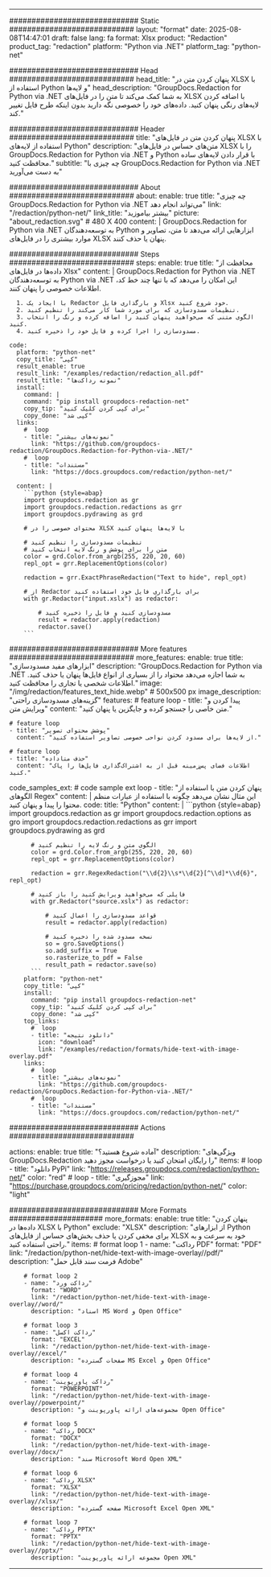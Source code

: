 
---
############################# Static ############################
layout: "format"
date:  2025-08-08T14:47:01
draft: false
lang: fa
format: Xlsx
product: "Redaction"
product_tag: "redaction"
platform: "Python via .NET"
platform_tag: "python-net"

############################# Head ############################
head_title: "پنهان کردن متن در XLSX با استفاده از Python و لایه‌ها"
head_description: "GroupDocs.Redaction for Python via .NET به شما کمک می‌کند تا متن را در فایل‌های XLSX با اضافه کردن لایه‌های رنگی پنهان کنید. داده‌های خود را خصوصی نگه دارید بدون اینکه طرح فایل تغییر کند."

############################# Header ############################
title: "پنهان کردن متن در فایل‌های XLSX با استفاده از لایه‌های Python" 
description: "متن‌های حساس در فایل‌های XLSX را با GroupDocs.Redaction for Python via .NET و Python با قرار دادن لایه‌های ساده محافظت کنید."
subtitle: "چه چیزی با GroupDocs.Redaction for Python via .NET به دست می‌آورید" 

############################# About ############################
about:
    enable: true
    title: "چه چیزی GroupDocs.Redaction for Python via .NET می‌تواند انجام دهد"
    link: "/redaction/python-net/"
    link_title: "بیشتر بیاموزید"
    picture: "about_redaction.svg" # 480 X 400
    content: |
       GroupDocs.Redaction for Python via .NET به توسعه‌دهندگان Python ابزارهایی ارائه می‌دهد تا متن، تصاویر و موارد بیشتری را در فایل‌های XLSX پنهان یا حذف کنند.

############################# Steps ############################
steps:
    enable: true
    title: "محافظت از داده‌ها در فایل‌های Xlsx"
    content: |
      GroupDocs.Redaction for Python via .NET به توسعه‌دهندگان Python via .NET این امکان را می‌دهد که با تنها چند خط کد، اطلاعات خصوصی را پنهان کنند.
      
      1. با ایجاد یک Redactor و بارگذاری فایل Xlsx خود شروع کنید.
      2. تنظیمات مسدودسازی که برای مورد شما کار می‌کند را تنظیم کنید.
      3. الگوی متنی که می‌خواهید پنهان کنید را اضافه کرده و رنگ را انتخاب کنید.
      4. مسدودسازی را اجرا کرده و فایل خود را ذخیره کنید.
   
    code:
      platform: "python-net"
      copy_title: "کپی"
      result_enable: true
      result_link: "/examples/redaction/redaction_all.pdf"
      result_title: "نمونه رداکت‌ها"
      install:
        command: |
        command: "pip install groupdocs-redaction-net"
        copy_tip: "برای کپی کردن کلیک کنید"
        copy_done: "کپی شد"
      links:
        #  loop
        - title: "نمونه‌های بیشتر"
          link: "https://github.com/groupdocs-redaction/GroupDocs.Redaction-for-Python-via-.NET/"
        #  loop
        - title: "مستندات"
          link: "https://docs.groupdocs.com/redaction/python-net/"
          
      content: |
        ```python {style=abap}
        import groupdocs.redaction as gr
        import groupdocs.redaction.redactions as grr
        import groupdocs.pydrawing as grd

        # محتوای خصوصی را در XLSX با لایه‌ها پنهان کنید

        # تنظیمات مسدودسازی را تنظیم کنید
        # متن را برای پوشش و رنگ لایه انتخاب کنید
        color = grd.Color.from_argb(255, 220, 20, 60)
        repl_opt = grr.ReplacementOptions(color)
                
        redaction = grr.ExactPhraseRedaction("Text to hide", repl_opt)

        # از Redactor برای بارگذاری فایل خود استفاده کنید
        with gr.Redactor("input.xslx") as redactor:

            # مسدودسازی کنید و فایل را ذخیره کنید
            result = redactor.apply(redaction)
            redactor.save()
        ```            


############################# More features ############################
more_features:
  enable: true
  title: "ابزارهای مفید مسدودسازی"
  description: "GroupDocs.Redaction for Python via .NET به شما اجازه می‌دهد محتواد را از بسیاری از انواع فایل‌ها پنهان یا حذف کنید. اطلاعات شخصی یا تجاری را محافظت کنید."
  image: "/img/redaction/features_text_hide.webp" # 500x500 px
  image_description: "گزینه‌های مسدودسازی راحتی"
  features:
    # feature loop
    - title: "پیدا کردن و ویرایش متن"
      content: "متن خاصی را جستجو کرده و جایگزین یا پنهان کنید."

    # feature loop
    - title: "پوشش محتوای تصویر"
      content: "از لایه‌ها برای مسدود کردن نواحی خصوصی تصاویر استفاده کنید."

    # feature loop
    - title: "حذف متاداده"
      content: "اطلاعات فضای پس‌زمینه قبل از به اشتراک‌گذاری فایل‌ها را پاک کنید."
      
  code_samples_ext:
    # code sample ext loop
    - title: "پنهان کردن متن با استفاده از الگوهای Regex"
      content: |
        این مثال نشان می‌دهد چگونه با استفاده از عبارات منظم محتوا را پیدا و پنهان کنید.
      code:
        title: "Python"
        content: |
          ```python {style=abap}
          import groupdocs.redaction as gr
          import groupdocs.redaction.options as gro
          import groupdocs.redaction.redactions as grr
          import groupdocs.pydrawing as grd

          # الگوی متن و رنگ لایه را تنظیم کنید
          color = grd.Color.from_argb(255, 220, 20, 60)
          repl_opt = grr.ReplacementOptions(color)

          redaction = grr.RegexRedaction("\\d{2}\\s*\\d{2}[^\\d]*\\d{6}", repl_opt)

          # فایلی که می‌خواهید ویرایش کنید را باز کنید
          with gr.Redactor("source.xslx") as redactor:

              # قواعد مسدودسازی را اعمال کنید
              result = redactor.apply(redaction)

              # نسخه مسدود شده را ذخیره کنید
              so = gro.SaveOptions()
              so.add_suffix = True
              so.rasterize_to_pdf = False
              result_path = redactor.save(so)
          ```
        platform: "python-net"
        copy_title: "کپی"
        install:
          command: "pip install groupdocs-redaction-net"
          copy_tip: "برای کپی کردن کلیک کنید"
          copy_done: "کپی شد"
        top_links:
          #  loop
          - title: "دانلود نتیجه"
            icon: "download"
            link: "/examples/redaction/formats/hide-text-with-image-overlay.pdf"
        links:
          #  loop
          - title: "نمونه‌های بیشتر"
            link: "https://github.com/groupdocs-redaction/GroupDocs.Redaction-for-Python-via-.NET/"
          #  loop
          - title: "مستندات"
            link: "https://docs.groupdocs.com/redaction/python-net/"


############################# Actions ############################

actions:
  enable: true
  title: "آماده شروع هستید؟"
  description: "ویژگی‌های GroupDocs.Redaction را رایگان امتحان کنید یا درخواست مجوز دهید"
  items:
    #  loop
    - title: "دانلود PyPi"
      link: "https://releases.groupdocs.com/redaction/python-net/"
      color: "red"
        #  loop
    - title: "مجوزگیری"
      link: "https://purchase.groupdocs.com/pricing/redaction/python-net/"
      color: "light"


############################# More Formats #####################
more_formats:
    enable: true
    title: "پنهان کردن داده‌ها در XLSX با Python"
    exclude: "XLSX"
    description: "از ابزارهای Python برای مخفی کردن یا حذف بخش‌های حساس از فایل‌های XLSX خود به سرعت و به راحتی استفاده کنید."
    items: 
        # format loop 1
        - name: "رداکت PDF"
          format: "PDF"
          link: "/redaction/python-net/hide-text-with-image-overlay//pdf/"
          description: "فرمت سند قابل حمل Adobe"

        # format loop 2
        - name: "رداکت ورد"
          format: "WORD"
          link: "/redaction/python-net/hide-text-with-image-overlay//word/"
          description: "اسناد MS Word و Open Office"
          
        # format loop 3
        - name: "رداکت اکسل"
          format: "EXCEL"
          link: "/redaction/python-net/hide-text-with-image-overlay//excel/"
          description: "صفحات گسترده MS Excel و Open Office"

        # format loop 4
        - name: "رداکت پاورپوینت"
          format: "POWERPOINT"
          link: "/redaction/python-net/hide-text-with-image-overlay//powerpoint/"
          description: "مجموعه‌های ارائه پاورپوینت و Open Office"

        # format loop 5
        - name: "رداکت DOCX"
          format: "DOCX"
          link: "/redaction/python-net/hide-text-with-image-overlay//docx/"
          description: "سند Microsoft Word Open XML"
          
        # format loop 6
        - name: "رداکت XLSX"
          format: "XLSX"
          link: "/redaction/python-net/hide-text-with-image-overlay//xlsx/"
          description: "صفحه گسترده Microsoft Excel Open XML"
          
        # format loop 7
        - name: "رداکت PPTX"
          format: "PPTX"
          link: "/redaction/python-net/hide-text-with-image-overlay//pptx/"
          description: "مجموعه ارائه پاورپوینت Open XML"


---
